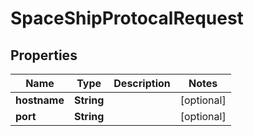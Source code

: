 
# SpaceShipProtocalRequest

## Properties
Name | Type | Description | Notes
------------ | ------------- | ------------- | -------------
**hostname** | **String** |  |  [optional]
**port** | **String** |  |  [optional]



